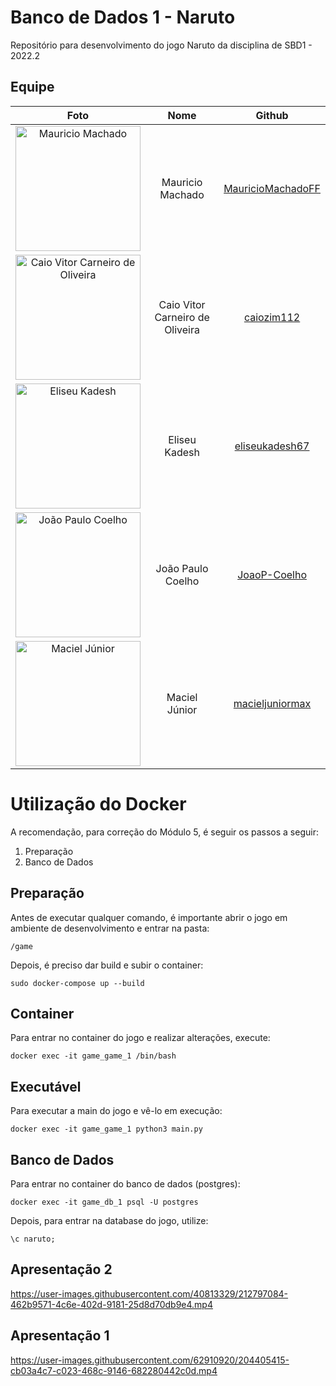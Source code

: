 # Banco de Dados 1 - Naruto

Repositório para desenvolvimento do jogo Naruto da disciplina de SBD1 - 2022.2

## Equipe

|                                              Foto                                               |              Nome               |                          Github                           |
| :---------------------------------------------------------------------------------------------: | :-----------------------------: | :-------------------------------------------------------: |
|     <img src="https://github.com/MauricioMachadoFF.png" alt="Mauricio Machado" width="200">     |        Mauricio Machado         | [MauricioMachadoFF](https://github.com/MauricioMachadoFF) |
| <img src="https://github.com/caiozim112.png" alt="Caio Vitor Carneiro de Oliveira" width="200"> | Caio Vitor Carneiro de Oliveira |        [caiozim112](https://github.com/caiozim112)        |
|        <img src="https://github.com/eliseukadesh67.png" alt="Eliseu Kadesh" width="200">        |          Eliseu Kadesh          |    [eliseukadesh67](https://github.com/eliseukadesh67)    |
|       <img src="https://github.com/JoaoP-Coelho.png" alt="João Paulo Coelho" width="200">       |        João Paulo Coelho        |      [JoaoP-Coelho](https://github.com/JoaoP-Coelho)      |
|       <img src="https://github.com/macieljuniormax.png" alt="Maciel Júnior" width="200">        |          Maciel Júnior          |   [macieljuniormax](https://github.com/macieljuniormax)   |

# Utilização do Docker

A recomendação, para correção do Módulo 5, é seguir os passos a seguir:

1. Preparação
2. Banco de Dados

## Preparação

Antes de executar qualquer comando, é importante abrir o jogo em ambiente de desenvolvimento e entrar na pasta:

  	/game

Depois, é preciso dar build e subir o container:

  	sudo docker-compose up --build

## Container

Para entrar no container do jogo e realizar alterações, execute:

  	docker exec -it game_game_1 /bin/bash

## Executável

Para executar a main do jogo e vê-lo em execução:

  	docker exec -it game_game_1 python3 main.py

## Banco de Dados

Para entrar no container do banco de dados (postgres):

  	docker exec -it game_db_1 psql -U postgres
    
Depois, para entrar na database do jogo, utilize:

  	\c naruto;

## Apresentação 2

https://user-images.githubusercontent.com/40813329/212797084-462b9571-4c6e-402d-9181-25d8d70db9e4.mp4

## Apresentação 1

https://user-images.githubusercontent.com/62910920/204405415-cb03a4c7-c023-468c-9146-682280442c0d.mp4

